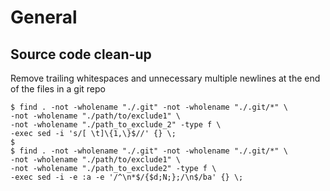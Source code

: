 # General

## Source code clean-up
Remove trailing whitespaces and unnecessary multiple newlines
at the end of the files in a git repo
```shell
$ find . -not -wholename "./.git" -not -wholename "./.git/*" \
-not -wholename "./path/to/exclude1" \
-not -wholename "./path_to_exclude_2" -type f \
-exec sed -i 's/[ \t]\{1,\}$//' {} \;
$
$ find . -not -wholename "./.git" -not -wholename "./.git/*" \
-not -wholename "./path/to/exclude1" \
-not -wholename "./path_to_exclude2" -type f \
-exec sed -i -e :a -e '/^\n*$/{$d;N;};/\n$/ba' {} \;
```
